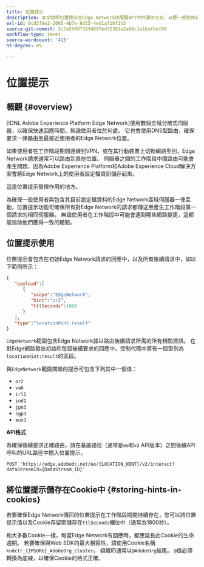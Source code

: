 ```yaml
---
title: 位置提示
description: 本文說明位置提示在Edge Network伺服器API中的運作方式，以便一般使用者請求可一律路由傳送到相同伺服器。
exl-id: 8cd2f8e2-2065-4b7e-8d35-4ed1a716f1b3
source-git-commit: 2c7a5f007189d897ed32302a2a80c1e16af6af80
workflow-type: tm+mt
source-wordcount: '415'
ht-degree: 0%

---
```


# 位置提示

## 概觀 {#overview}

[!DNL Adobe Experience Platform Edge Network]使用數個全域分散式伺服器，以確保快速回應時間，無論使用者位於何處。 它也會使用DNS型路由，確保要求一律路由至最接近使用者的Edge Network位置。

如果使用者在工作階段期間連線到VPN，或在其行動裝置上切換網路型別，Edge Network請求通常可以路由到其他位置。 伺服器之間的工作階段中間路由可能會產生問題，因為Adobe Experience Platform和Adobe Experience Cloud解決方案會將Edge Network上的使用者設定檔資訊儲存起來。

這是位置提示發揮作用的地方。

為確保一般使用者與包含其目前設定檔資料的Edge Network區域伺服器一律互動，位置提示功能可確保所有對Edge Network的請求都傳送至產生工作階段第一個請求的相同伺服器。 無論使用者在工作階段中可能會遇到哪些網路變更，這都能協助他們獲得一致的體驗。

## 位置提示使用

位置提示會包含在初始Edge Network請求的回應中，以及所有後續請求中，如以下範例所示：

```json
{
   "payload":[
      {
         "scope":"EdgeNetwork",
         "hint":"or2",
         "ttlSeconds":1800
      }
   ],
   "type":"locationHint:result"
}
```

`EdgeNetwork`範圍包含Edge Network據以路由後續請求所需的所有相關資訊。 在對Edge網路發出初始和每個後續要求的回應中，控制代碼中將有一個型別為`locationHint:result`的區段。

與`EdgeNetwork`範圍關聯的提示可包含下列其中一個值：

* `or2`
* `va6`
* `irl1`
* `ind1`
* `jpn3`
* `sgp3`
* `aus3`

**API格式**

為確保後續要求正確路由，請在基底路徑（通常是`ee`和`v2` API版本）之間後續API呼叫的URL路徑中插入位置提示。

```http
POST 'https://edge.adobedc.net/ee/{LOCATION_HINT}/v2/interact?dataStreamId={DataStream_ID}'
```

## 將位置提示儲存在Cookie中 {#storing-hints-in-cookies}

若要確保Edge Network傳回的位置提示在工作階段期間持續存在，您可以將位置提示值以及Cookie存留期儲存在`ttlSeconds`欄位中（通常為1800秒）。

和大多數Cookie一樣，每當Edge Network有回應時，都應延長此Cookie的生命週期。 若要確保與Web SDK的最大相容性，請使用Cookie名稱`kndctr_{IMSORG}_AdobeOrg_cluster`。 組織ID通常以`@AdobeOrg`結尾。 `@`值必須轉換為底線，以確保Cookie的格式正確。
